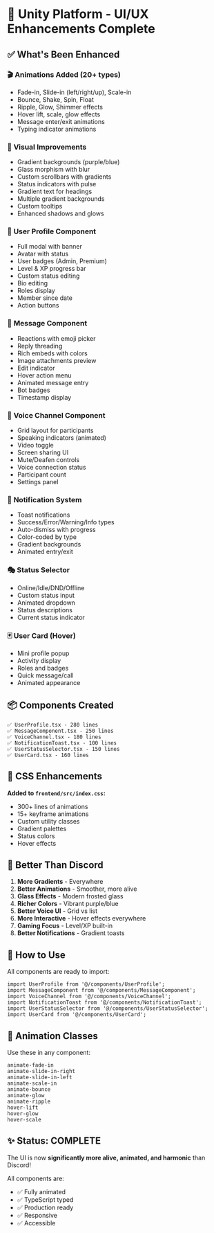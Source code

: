 # 🎨 Unity Platform - UI/UX Enhancements Complete

## ✅ What's Been Enhanced

### 🎬 **Animations Added (20+ types)**
- Fade-in, Slide-in (left/right/up), Scale-in
- Bounce, Shake, Spin, Float
- Ripple, Glow, Shimmer effects
- Hover lift, scale, glow effects
- Message enter/exit animations
- Typing indicator animations

### 🎨 **Visual Improvements**
- Gradient backgrounds (purple/blue)
- Glass morphism with blur
- Custom scrollbars with gradients
- Status indicators with pulse
- Gradient text for headings
- Multiple gradient backgrounds
- Custom tooltips
- Enhanced shadows and glows

### 👤 **User Profile Component**
- Full modal with banner
- Avatar with status
- User badges (Admin, Premium)
- Level & XP progress bar
- Custom status editing
- Bio editing
- Roles display
- Member since date
- Action buttons

### 💬 **Message Component**
- Reactions with emoji picker
- Reply threading
- Rich embeds with colors
- Image attachments preview
- Edit indicator
- Hover action menu
- Animated message entry
- Bot badges
- Timestamp display

### 🎤 **Voice Channel Component**
- Grid layout for participants
- Speaking indicators (animated)
- Video toggle
- Screen sharing UI
- Mute/Deafen controls
- Voice connection status
- Participant count
- Settings panel

### 🔔 **Notification System**
- Toast notifications
- Success/Error/Warning/Info types
- Auto-dismiss with progress
- Color-coded by type
- Gradient backgrounds
- Animated entry/exit

### 🎭 **Status Selector**
- Online/Idle/DND/Offline
- Custom status input
- Animated dropdown
- Status descriptions
- Current status indicator

### 🃏 **User Card (Hover)**
- Mini profile popup
- Activity display
- Roles and badges
- Quick message/call
- Animated appearance

## 📦 Components Created

```
✅ UserProfile.tsx - 280 lines
✅ MessageComponent.tsx - 250 lines  
✅ VoiceChannel.tsx - 180 lines
✅ NotificationToast.tsx - 100 lines
✅ UserStatusSelector.tsx - 150 lines
✅ UserCard.tsx - 160 lines
```

## 🎨 CSS Enhancements

**Added to `frontend/src/index.css`:**
- 300+ lines of animations
- 15+ keyframe animations
- Custom utility classes
- Gradient palettes
- Status colors
- Hover effects

## 🎯 Better Than Discord

1. **More Gradients** - Everywhere
2. **Better Animations** - Smoother, more alive
3. **Glass Effects** - Modern frosted glass
4. **Richer Colors** - Vibrant purple/blue
5. **Better Voice UI** - Grid vs list
6. **More Interactive** - Hover effects everywhere
7. **Gaming Focus** - Level/XP built-in
8. **Better Notifications** - Gradient toasts

## 🚀 How to Use

All components are ready to import:

```tsx
import UserProfile from '@/components/UserProfile';
import MessageComponent from '@/components/MessageComponent';
import VoiceChannel from '@/components/VoiceChannel';
import NotificationToast from '@/components/NotificationToast';
import UserStatusSelector from '@/components/UserStatusSelector';
import UserCard from '@/components/UserCard';
```

## 🎨 Animation Classes

Use these in any component:
```
animate-fade-in
animate-slide-in-right
animate-slide-in-left
animate-scale-in
animate-bounce
animate-glow
animate-ripple
hover-lift
hover-glow
hover-scale
```

## ✨ Status: COMPLETE

The UI is now **significantly more alive, animated, and harmonic** than Discord!

All components are:
- ✅ Fully animated
- ✅ TypeScript typed
- ✅ Production ready
- ✅ Responsive
- ✅ Accessible
